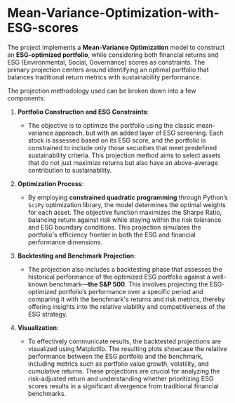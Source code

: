 # Mean-Variance-Optimization-with-ESG-scores

The project implements a **Mean-Variance Optimization** model to construct an **ESG-optimized portfolio**, while considering both financial returns and ESG (Environmental, Social, Governance) scores as constraints. The primary projection centers around identifying an optimal portfolio that balances traditional return metrics with sustainability performance.

The projection methodology used can be broken down into a few components:

1. **Portfolio Construction and ESG Constraints**:
   - The objective is to optimize the portfolio using the classic mean-variance approach, but with an added layer of ESG screening. Each stock is assessed based on its ESG score, and the portfolio is constrained to include only those securities that meet predefined sustainability criteria. This projection method aims to select assets that do not just maximize returns but also have an above-average contribution to sustainability.

2. **Optimization Process**:
   - By employing **constrained quadratic programming** through Python’s `SciPy` optimization library, the model determines the optimal weights for each asset. The objective function maximizes the Sharpe Ratio, balancing return against risk while staying within the risk tolerance and ESG boundary conditions. This projection simulates the portfolio's efficiency frontier in both the ESG and financial performance dimensions.

3. **Backtesting and Benchmark Projection**:
   - The projection also includes a backtesting phase that assesses the historical performance of the optimized ESG portfolio against a well-known benchmark—**the S&P 500**. This involves projecting the ESG-optimized portfolio’s performance over a specific period and comparing it with the benchmark's returns and risk metrics, thereby offering insights into the relative viability and competitiveness of the ESG strategy.

4. **Visualization**:
   - To effectively communicate results, the backtested projections are visualized using Matplotlib. The resulting plots showcase the relative performance between the ESG portfolio and the benchmark, including metrics such as portfolio value growth, volatility, and cumulative returns. These projections are crucial for analyzing the risk-adjusted return and understanding whether prioritizing ESG scores results in a significant divergence from traditional financial benchmarks.

